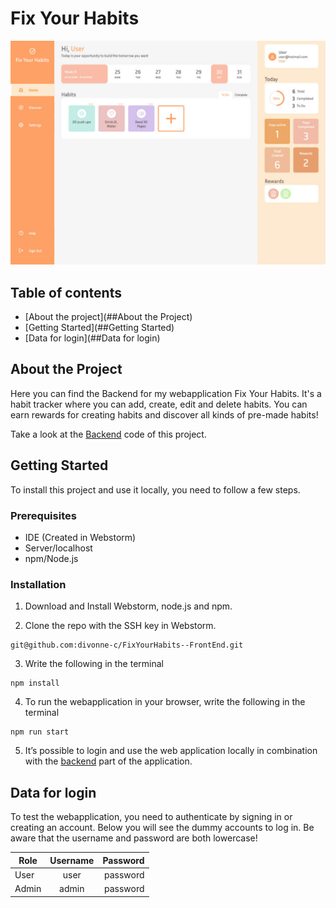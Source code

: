 # Fix Your Habits

![screenshot page](./src/assets/home.jpg)

## Table of contents
* [About the project](##About the Project)
* [Getting Started](##Getting Started)
* [Data for login](##Data for login)


## About the Project
Here you can find the Backend for my webapplication Fix Your Habits. It's a habit tracker where you can add, create, edit and delete habits. You can earn rewards for creating habits and discover all kinds of pre-made habits!

Take a look at the <a href="https://github.com/divonne-c/FixYourHabits--BackEnd">Backend</a> code of this project.

## Getting Started
To install this project and use it locally, you need to follow a few steps.

### Prerequisites
* IDE (Created in Webstorm)
* Server/localhost
* npm/Node.js

### Installation

1. Download and Install Webstorm, node.js and npm.

2. Clone the repo with the SSH key in Webstorm.
```
git@github.com:divonne-c/FixYourHabits--FrontEnd.git
```

3. Write the following in the terminal
```
npm install
```
4. To run the webapplication in your browser, write the following in the terminal
```
npm run start
```

5. It’s possible to login and use the web application locally in combination with the <a href="https://github.com/divonne-c/FixYourHabits--BackEnd">backend</a> part of the application.


## Data for login

To test the webapplication, you need to authenticate by signing in or creating an account. Below you will see the dummy accounts to log in. Be aware that the username and password are both lowercase!


| Role          | Username | Password |
|---------------|:--------:|---------:|
| User          |   user   | password |
| Admin         |  admin   | password |


